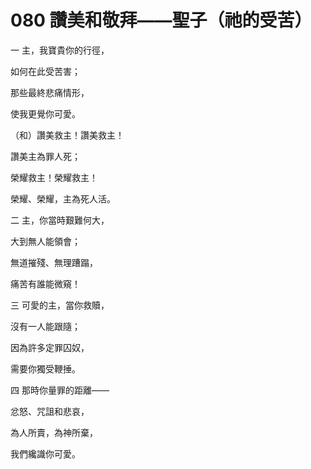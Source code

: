 # 080 讚美和敬拜——聖子（祂的受苦）

一 主，我寶貴你的行徑，

如何在此受苦害；

那些最終悲痛情形，

使我更覺你可愛。

（和）讚美救主！讚美救主！

讚美主為罪人死；

榮耀救主！榮耀救主！

榮耀、榮耀，主為死人活。

二 主，你當時艱難何大，

大到無人能領會；

無道摧殘、無理蹧蹋，

痛苦有誰能微窺！

三 可愛的主，當你救贖，

沒有一人能跟隨；

因為許多定罪囚奴，

需要你獨受鞭捶。

四 那時你量罪的距離——

忿怒、咒詛和悲哀，

為人所賣，為神所棄，

我們纔識你可愛。

